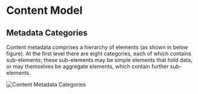 # Content Model



## Metadata Categories

Content metadata comprises a hierarchy of elements (as shown in below figure). At the first level there are eight categories, each of which contains sub-elements; these sub-elements may be simple elements that hold data, or may themselves be aggregate elements, which contain further sub-elements.

![Content Metadata Categories](https://github.com/sunbird-specs/LearningObjectModel/blob/main/v1/images/ContentMetadataModel.png)
